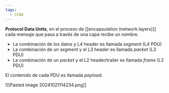 ```yaml
---
tags:
  - CCNA
---
```

**Protocol Data Units**, en el proceso de [[encapsulation (network layers)]] cada mensaje que pasa a través de una capa recibe un nombre. 
- La combinación de los datos y L4 header es llamada _segment_ (L4 PDU)
- La combinación de un _segment_ y el L3 header es llamada _packet_ (L3 PDU)
- La combinación de un _packet_ y el L2 header/trailer es llamada _frame_ (L2 PDU)

El contenido de cada PDU es llamada _payload_.

![[Pasted image 20241021114234.png]]



